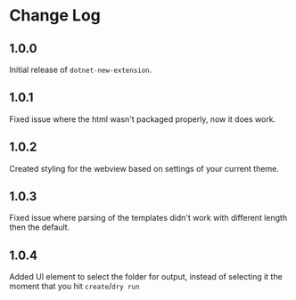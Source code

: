 # Change Log

## 1.0.0

Initial release of `dotnet-new-extension`.

## 1.0.1

Fixed issue where the html wasn't packaged properly, now it does work.

## 1.0.2

Created styling for the webview based on settings of your current theme.

## 1.0.3

Fixed issue where parsing of the templates didn't work with different length then the default.

## 1.0.4

Added UI element to select the folder for output, instead of selecting it the moment that you hit `create`/`dry run`